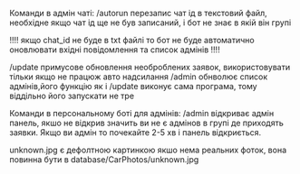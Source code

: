 Команди в  адмін чаті:
/autorun перезапис чат ід в текстовий файл, необхідне якщо чат ід ще не був записаний, і бот не знає в якій він групі

!!!! якщо chat_id не буде в txt файлі то бот не буде автоматично оновлювати вхідні повідомлення та список адмінів !!!!

/update примусове обновлення необроблених заявок, використовувати тільки якщо не працюж авто надсилання
/admin обнволює список адмінів,його функцію як і /update виконує сама програма, тому віддільно його запускати не тре 

Команди в персональному боті для адмінів:
/admin відкриває адмін панель, якшо не відкрив значить ви не є адмінов в групі  де приходять заявки.
Якщо ви адмін то почекайте 2-5 хв і панель відкриється. 


unknown.jpg є дефолтною картинкою якшо нема реальних фоток, вона повинна бути в database/CarPhotos/unknown.jpg